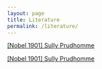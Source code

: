 ```yaml
---
layout: page
title: Literature
permalink: /literature/
---
```


<a href="https://www.douban.com/note/845538805" target="_blank">[Nobel 1901] Sully Prudhomme</a>

<a href="https://www.douban.com/note/845538805" target="_blank">[Nobel 1901] Sully Prudhomme</a>